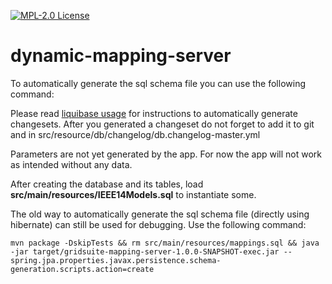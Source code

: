 [![MPL-2.0 License](https://img.shields.io/badge/license-MPL_2.0-blue.svg)](https://www.mozilla.org/en-US/MPL/2.0/)
# dynamic-mapping-server

To automatically generate the sql schema file you can use the following command:

Please read [liquibase usage](https://github.com/powsybl/powsybl-parent/#liquibase-usage) for instructions to automatically generate changesets.
After you generated a changeset do not forget to add it to git and in src/resource/db/changelog/db.changelog-master.yml


Parameters are not yet generated by the app. For now the app will not work as intended without any data.

After creating the database and its tables, load **src/main/resources/IEEE14Models.sql** to instantiate some. 

The old way to automatically generate the sql schema file (directly using hibernate) can still be used for debugging. Use the following command:
```
mvn package -DskipTests && rm src/main/resources/mappings.sql && java -jar target/gridsuite-mapping-server-1.0.0-SNAPSHOT-exec.jar --spring.jpa.properties.javax.persistence.schema-generation.scripts.action=create 
```
